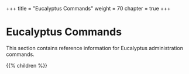 +++
title = "Eucalyptus Commands"
weight = 70
chapter = true
+++


# Eucalyptus Commands
This section contains reference information for Eucalyptus administration commands.

{{% children %}}

